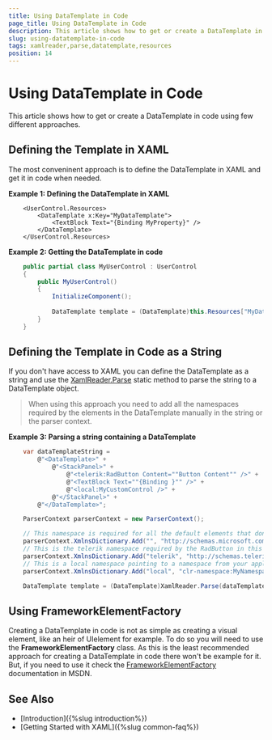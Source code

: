 ```yaml
---
title: Using DataTemplate in Code
page_title: Using DataTemplate in Code
description: This article shows how to get or create a DataTemplate in code using few different approaches.
slug: using-datatemplate-in-code
tags: xamlreader,parse,datatemplate,resources
position: 14
---
```


# Using DataTemplate in Code

This article shows how to get or create a DataTemplate in code using few different approaches.

## Defining the Template in XAML

The most conveninent approach is to define the DataTemplate in XAML and get it in code when needed.

__Example 1: Defining the DataTemplate in XAML__
```XAML
	<UserControl.Resources>
		<DataTemplate x:Key="MyDataTemplate">
			<TextBlock Text="{Binding MyProperty}" />
		</DataTemplate>
	</UserControl.Resources>
```

__Example 2: Getting the DataTemplate in code__
```C#
	public partial class MyUserControl : UserControl
	{
		public MyUserControl()
		{
			InitializeComponent();
			
			DataTemplate template = (DataTemplate)this.Resources["MyDataTemplate"];
		}
	}
```

## Defining the Template in Code as a String

If you don't have access to XAML you can define the DataTemplate as a string and use the [XamlReader.Parse](https://docs.microsoft.com/en-us/dotnet/api/system.windows.markup.xamlreader.parse?view=netframework-4.7.2) static method to parse the string to a DataTemplate object. 

> When using this approach you need to add all the namespaces required by the elements in the DataTemplate manually in the string or the parser context.

__Example 3: Parsing a string containing a DataTemplate__
```C#
	var dataTemplateString = 
		@"<DataTemplate>" +
			@"<StackPanel>" +
				@"<telerik:RadButton Content=""Button Content"" />" +
				@"<TextBlock Text=""{Binding }"" />" +
				@"<local:MyCustomControl />" +
			@"</StackPanel>" +
		@"</DataTemplate>";

	ParserContext parserContext = new ParserContext();

	// This namespace is required for all the default elements that don't require a prefix, like DataTemplate, TextBlock, StackPanel, etc.
	parserContext.XmlnsDictionary.Add("", "http://schemas.microsoft.com/winfx/2006/xaml/presentation");
	// This is the telerik namespace required by the RadButton in this case.
	parserContext.XmlnsDictionary.Add("telerik", "http://schemas.telerik.com/2008/xaml/presentation");
	// This is a local namespace pointing to a namespace from your application. The same approach is used for any other namespaces.
	parserContext.XmlnsDictionary.Add("local", "clr-namespace:MyNamespace;assembly=MyAssemblyName");

	DataTemplate template = (DataTemplate)XamlReader.Parse(dataTemplateString, parserContext);
```

## Using FrameworkElementFactory 

Creating a DataTemplate in code is not as simple as creating a visual element, like аn heir of UIelement for example. To do so you will need to use the __FrameworkElementFactory__ class. As this is the least recommended approach for creating a DataTemplate in code there won't be example for it. But, if you need to use it check the [FrameworkElementFactory](https://docs.microsoft.com/en-us/dotnet/api/system.windows.frameworkelementfactory?view=netframework-4.7.2) documentation in MSDN.

## See Also 
* [Introduction]({%slug introduction%})
* [Getting Started with XAML]({%slug common-faq%})

